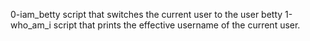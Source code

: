 0-iam_betty script that switches the current user to the user betty
1-who_am_i script that prints the effective username of the current user.
